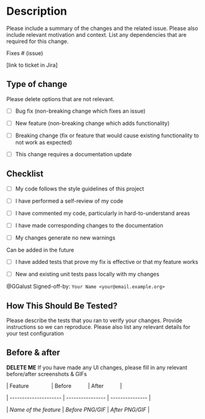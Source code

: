# Description

Please include a summary of the changes and the related issue. Please also include relevant motivation and context. List any dependencies that are required for this change.



Fixes # (issue)

[link to ticket in Jira]



## Type of change

Please delete options that are not relevant.



* [ ] Bug fix (non-breaking change which fixes an issue)

* [ ] New feature (non-breaking change which adds functionality)

* [ ] Breaking change (fix or feature that would cause existing functionality to not work as expected)

* [ ] This change requires a documentation update



## Checklist

* [ ] My code follows the style guidelines of this project

* [ ] I have performed a self-review of my code

* [ ] I have commented my code, particularly in hard-to-understand areas
 
* [ ] I have made corresponding changes to the documentation

* [ ] My changes generate no new warnings



Can be added in the future

* [ ] I have added tests that prove my fix is effective or that my feature works

* [ ] New and existing unit tests pass locally with my changes

@GGalust
Signed-off-by: `Your Name <your@email.example.org>`


## How This Should Be Tested?

Please describe the tests that you ran to verify your changes. Provide instructions so we can reproduce. Please also list any relevant details for your test configuration



## Before & after

**DELETE ME** If you have made any UI changes, please fill in any relevant before/after screenshots & GIFs

| Feature               | Before           | After           |

| --------------------- | ---------------- | --------------- |

| _Name of the feature_ | _Before PNG/GIF_ | _After PNG/GIF_ |
